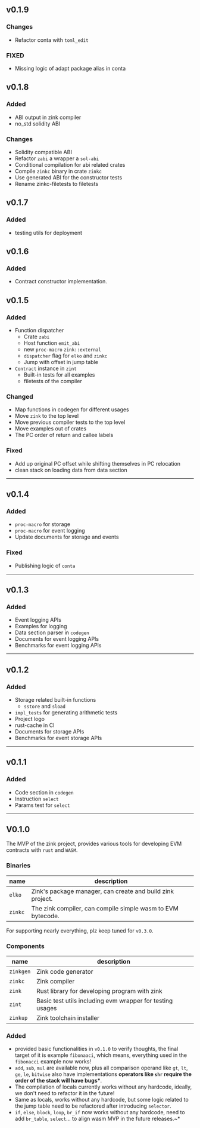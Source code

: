 ## v0.1.9

### Changes

- Refactor conta with `toml_edit`

### FIXED

- Missing logic of adapt package alias in conta

## v0.1.8

### Added

- ABI output in zink compiler
- no_std solidity ABI

### Changes

- Solidity compatible ABI
- Refactor `zabi` a wrapper a `sol-abi`
- Conditional compilation for abi related crates
- Compile `zinkc` binary in crate `zinkc`
- Use generated ABI for the constructor tests
- Rename zinkc-filetests to filetests

## v0.1.7

### Added

- testing utils for deployment

## v0.1.6

### Added

- Contract constructor implementation.

## v0.1.5

### Added

- Function dispatcher
  - Crate `zabi`
  - Host function `emit_abi`
  - new `proc-macro` `zink::external`
  - `dispatcher` flag for `elko` and `zinkc`
  - Jump with offset in jump table
- `Contract` instance in `zint`
  - Built-in tests for all examples
  - filetests of the compiler

### Changed

- Map functions in codegen for different usages
- Move `zink` to the top level
- Move previous compiler tests to the top level
- Move examples out of crates
- The PC order of return and callee labels

### Fixed

- Add up original PC offset while shifting themselves in PC relocation
- clean stack on loading data from data section

---

## v0.1.4

### Added

- `proc-macro` for storage
- `proc-macro` for event logging
- Update documents for storage and events

### Fixed

- Publishing logic of `conta`

---

## v0.1.3

### Added

- Event logging APIs
- Examples for logging
- Data section parser in `codegen`
- Documents for event logging APIs
- Benchmarks for event logging APIs

---

## v0.1.2

### Added

- Storage related built-in functions
  - `sstore` and `sload`
- `impl_tests` for generating arithmetic tests
- Project logo
- rust-cache in CI
- Documents for storage APIs
- Benchmarks for event storage APIs

---

## v0.1.1

### Added

- Code section in `codegen`
- Instruction `select`
- Params test for `select`

---

## V0.1.0

The MVP of the zink project, provides various tools for developing
EVM contracts with `rust` and `WASM`.

### Binaries

| name    | description                                                 |
| ------- | ----------------------------------------------------------- |
| `elko`  | Zink's package manager, can create and build zink project.  |
| `zinkc` | The zink compiler, can compile simple wasm to EVM bytecode. |

For supporting nearly everything, plz keep tuned for `v0.3.0`.

### Components

| name      | description                                               |
| --------- | --------------------------------------------------------- |
| `zinkgen` | Zink code generator                                       |
| `zinkc`   | Zink compiler                                             |
| `zink`    | Rust library for developing program with zink             |
| `zint`    | Basic test utils including evm wrapper for testing usages |
| `zinkup`  | Zink toolchain installer                                  |

### Added

- provided basic functionalities in `v0.1.0` to verify thoughts, the final target
  of it is example `fibonaaci`, which means, everything used in the `fibonacci` example
  now works!
- `add`, `sub`, `mul` are available now, plus all comparison operand like `gt`, `lt`,
  `ge`, `le`, `bitwise` also have implementations **operators like `shr` require the
  order of the stack will have bugs\***.
- The compilation of locals currently works without any hardcode, ideally, we don't
  need to refactor it in the future!
- Same as locals, works without any hardcode, but some logic related to the jump table
  need to be refactored after introducing `selector`.
- `if`, `else`, `block`, `loop`, `br_if` now works without any hardcode, need to add
  `br_table`, `select`... to align wasm MVP in the future releases.~\*
